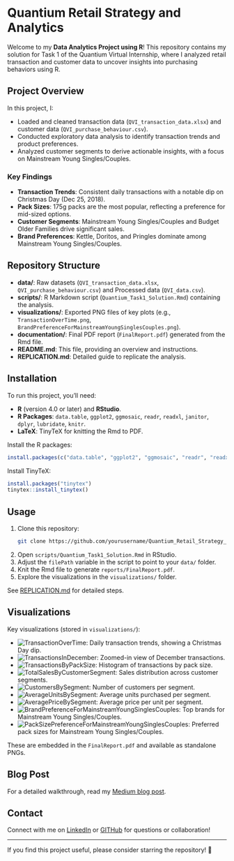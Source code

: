 # Quantium Retail Strategy and Analytics

Welcome to my **Data Analytics Project using R**! This repository contains my solution for Task 1 of the Quantium Virtual Internship, where I analyzed retail transaction and customer data to uncover insights into purchasing behaviors using R.

## Project Overview

In this project, I:
- Loaded and cleaned transaction data (`QVI_transaction_data.xlsx`) and customer data (`QVI_purchase_behaviour.csv`).
- Conducted exploratory data analysis to identify transaction trends and product preferences.
- Analyzed customer segments to derive actionable insights, with a focus on Mainstream Young Singles/Couples.

### Key Findings
- **Transaction Trends**: Consistent daily transactions with a notable dip on Christmas Day (Dec 25, 2018).
- **Pack Sizes**: 175g packs are the most popular, reflecting a preference for mid-sized options.
- **Customer Segments**: Mainstream Young Singles/Couples and Budget Older Families drive significant sales.
- **Brand Preferences**: Kettle, Doritos, and Pringles dominate among Mainstream Young Singles/Couples.

## Repository Structure

- **data/**: Raw datasets (`QVI_transaction_data.xlsx`, `QVI_purchase_behaviour.csv`) and Processed data (`QVI_data.csv`).
- **scripts/**: R Markdown script (`Quantium_Task1_Solution.Rmd`) containing the analysis.
- **visualizations/**: Exported PNG files of key plots (e.g., `TransactionOverTime.png`, `BrandPreferenceForMainstreamYoungSinglesCouples.png`).
- **documentation/**: Final PDF report (`FinalReport.pdf`) generated from the Rmd file.
- **README.md**: This file, providing an overview and instructions.
- **REPLICATION.md**: Detailed guide to replicate the analysis.

## Installation

To run this project, you’ll need:
- **R** (version 4.0 or later) and **RStudio**.
- **R Packages**: `data.table`, `ggplot2`, `ggmosaic`, `readr`, `readxl`, `janitor`, `dplyr`, `lubridate`, `knitr`.
- **LaTeX**: TinyTeX for knitting the Rmd to PDF.

Install the R packages:
```R
install.packages(c("data.table", "ggplot2", "ggmosaic", "readr", "readxl", "janitor", "dplyr", "lubridate", "knitr"))
```

Install TinyTeX:
```R
install.packages("tinytex")
tinytex::install_tinytex()
```

## Usage

1. Clone this repository:
   ```bash
   git clone https://github.com/yourusername/Quantium_Retail_Strategy_and_Analytics.git
   ```
2. Open `scripts/Quantium_Task1_Solution.Rmd` in RStudio.
3. Adjust the `filePath` variable in the script to point to your `data/` folder.
4. Knit the Rmd file to generate `reports/FinalReport.pdf`.
5. Explore the visualizations in the `visualizations/` folder.

See [REPLICATION.md](REPLICATION.md) for detailed steps.

## Visualizations

Key visualizations (stored in `visualizations/`):
- ![TransactionOverTime](visualizations/TransactionOverTime.png): Daily transaction trends, showing a Christmas Day dip.
- ![TransactionsInDecember](visualizations/TransactionsInDecember.png): Zoomed-in view of December transactions.
- ![TransactionsByPackSize](visualizations/TransactionsByPackSize.png): Histogram of transactions by pack size.
- ![TotalSalesByCustomerSegment](visualizations/TotalSalesByCustomerSegment.png): Sales distribution across customer segments.
- ![CustomersBySegment](visualizations/CustomersBySegment.png): Number of customers per segment.
- ![AverageUnitsBySegment](visualizations/AverageUnitsBySegment.png): Average units purchased per segment.
- ![AveragePriceBySegment](visualizations/AveragePriceBySegment.png): Average price per unit per segment.
- ![BrandPreferenceForMainstreamYoungSinglesCouples](visualizations/BrandPreferenceForMainstreamYoungSinglesCouples.png): Top brands for Mainstream Young Singles/Couples.
- ![PackSizePreferenceForMainstreamYoungSinglesCouples](visualizations/PackSizePreferenceForMainstreamYoungSinglesCouples.png): Preferred pack sizes for Mainstream Young Singles/Couples.

These are embedded in the `FinalReport.pdf` and available as standalone PNGs.

## Blog Post

For a detailed walkthrough, read my [Medium blog post](https://medium.com/@davidsingh.blogs).


## Contact

Connect with me on [LinkedIn](https://www.linkedin.com/in/david-singh-96830324a/) or [GITHub](https://github.com/d-s007) for questions or collaboration!

---

If you find this project useful, please consider starring the repository! 🌟
